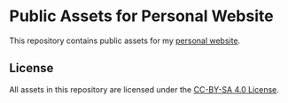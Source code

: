 # Public Assets for Personal Website

This repository contains public assets for my [personal website](https://eliasjudin.github.io).

## License

All assets in this repository are licensed under the [CC-BY-SA 4.0 License](https://creativecommons.org/licenses/by-sa/4.0/).